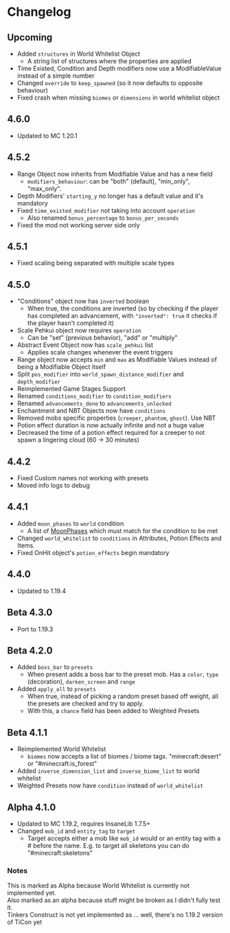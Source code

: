 # Changelog

## Upcoming
* Added `structures` in World Whitelist Object
  * A string list of structures where the properties are applied
* Time Existed, Condition and Depth modifiers now use a ModifiableValue instead of a simple number
* Changed `override` to `keep_spawned` (so it now defaults to opposite behaviour)
* Fixed crash when missing `biomes` or `dimensions` in world whitelist object

## 4.6.0
* Updated to MC 1.20.1

## 4.5.2
* Range Object now inherits from Modifiable Value and has a new field
  * `modifiers_behaviour`: can be "both" (default), "min_only", "max_only".
* Depth Modifiers' `starting_y` no longer has a default value and it's mandatory
* Fixed `time_existed_modifier` not taking into account `operation`
  * Also renamed `bonus_percentage` to `bonus_per_seconds`
* Fixed the mod not working server side only

## 4.5.1
* Fixed scaling being separated with multiple scale types

## 4.5.0
* "Conditions" object now has `inverted` boolean
  * When true, the conditions are inverted (so by checking if the player has completed an advancement, with `"inverted": true` it checks if the player hasn't completed it)
* Scale Pehkui object now requires `operation`
  * Can be "set" (previous behavior), "add" or "multiply"
* Abstract Event Object now has `scale_pehkui` list
  * Applies scale changes whenever the event triggers
* Range object now accepts `min` and `max` as Modifiable Values instead of being a Modifiable Object itself
* Split `pos_modifier` into `world_spawn_distance_modifier` and `depth_modifier`
* Reimplemented Game Stages Support
* Renamed `conditions_modifier` to `condition_modifiers`
* Renamed `advancements_done` to `advancements_unlocked`
* Enchantment and NBT Objects now have `conditions`
* Removed mobs specific properties (`creeper`, `phantom`, `ghast`). Use NBT
* Potion effect duration is now actually infinite and not a huge value
* Decreased the time of a potion effect required for a creeper to not spawn a lingering cloud (60 -> 30 minutes)

## 4.4.2
* Fixed Custom names not working with presets
* Moved info logs to debug

## 4.4.1
* Added `moon_phases` to `world` condition
  * A list of [MoonPhases](https://github.com/Insane96/MobsPropertiesRandomness/blob/ddbb215424dfcfe6db969f4e8c908768a1abace5/src/main/java/insane96mcp/mobspropertiesrandomness/data/json/util/MPRWorldWhitelist.java#L103) which must match for the condition to be met
* Changed `world_whitelist` to `conditions` in Attributes, Potion Effects and Items.
* Fixed OnHit object's `potion_effects` begin mandatory

## 4.4.0
* Updated to 1.19.4

## Beta 4.3.0
* Port to 1.19.3

## Beta 4.2.0
* Added `boss_bar` to `presets`
  * When present adds a boss bar to the preset mob. Has a `color`, `type` (decoration), `darken_screen` and `range`
* Added `apply_all` to `presets`
  * When true, instead of picking a random preset based off weight, all the presets are checked and try to apply.
  * With this, a `chance` field has been added to Weighted Presets

## Beta 4.1.1
* Reimplemented World Whitelist
  * `biomes` now accepts a list of biomes / biome tags. "minecraft:desert" or "#minecraft:is_forest"
* Added `inverse_dimension_list` and `inverse_biome_list` to world whitelist
* Weighted Presets now have `condition` instead of `world_whitelist`

## Alpha 4.1.0
* Updated to MC 1.19.2, requires InsaneLib 1.7.5+
* Changed `mob_id` and `entity_tag` to `target`
  * Target accepts either a mob like `mob_id` would or an entity tag with a # before the name. E.g. to target all skeletons you can do "#minecraft:skeletons"

### Notes
This is marked as Alpha because World Whitelist is currently not implemented yet.  
Also marked as an alpha because stuff might be broken as I didn't fully test it.  
Tinkers Construct is not yet implemented as ... well, there's no 1.19.2 version of TiCon yet